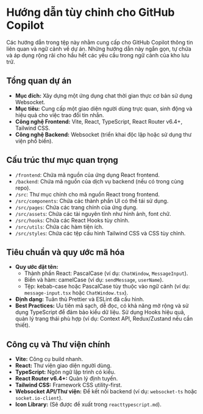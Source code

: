 # Hướng dẫn tùy chỉnh cho GitHub Copilot

Các hướng dẫn trong tệp này nhằm cung cấp cho GitHub Copilot thông tin liên quan và ngữ cảnh về dự án. Những hướng dẫn này ngắn gọn, tự chứa và áp dụng rộng rãi cho hầu hết các yêu cầu trong ngữ cảnh của kho lưu trữ.

## Tổng quan dự án

- **Mục đích:** Xây dựng một ứng dụng chat thời gian thực cơ bản sử dụng Websocket.
- **Mục tiêu:** Cung cấp một giao diện người dùng trực quan, sinh động và hiệu quả cho việc trao đổi tin nhắn.
- **Công nghệ Frontend:** Vite, React, TypeScript, React Router v6.4+, Tailwind CSS.
- **Công nghệ Backend:** Websocket (triển khai độc lập hoặc sử dụng thư viện phổ biến).

## Cấu trúc thư mục quan trọng

- `/frontend`: Chứa mã nguồn của ứng dụng React frontend.
- `/backend`: Chứa mã nguồn của dịch vụ backend (nếu có trong cùng repo).
- `/src`: Thư mục chính cho mã nguồn React trong frontend.
- `/src/components`: Chứa các thành phần UI có thể tái sử dụng.
- `/src/pages`: Chứa các trang chính của ứng dụng.
- `/src/assets`: Chứa các tài nguyên tĩnh như hình ảnh, font chữ.
- `/src/hooks`: Chứa các React Hooks tùy chỉnh.
- `/src/utils`: Chứa các hàm tiện ích.
- `/src/styles`: Chứa các tệp cấu hình Tailwind CSS và CSS tùy chỉnh.

## Tiêu chuẩn và quy ước mã hóa

- **Quy ước đặt tên:**
  - Thành phần React: PascalCase (ví dụ: `ChatWindow`, `MessageInput`).
  - Biến và hàm: camelCase (ví dụ: `sendMessage`, `userName`).
  - Tệp: kebab-case hoặc PascalCase tùy thuộc vào ngữ cảnh (ví dụ: `message-input.tsx` hoặc `ChatWindow.tsx`).
- **Định dạng:** Tuân thủ Prettier và ESLint đã cấu hình.
- **Best Practices:** Ưu tiên mã sạch, dễ đọc, có khả năng mở rộng và sử dụng TypeScript để đảm bảo kiểu dữ liệu. Sử dụng Hooks hiệu quả, quản lý trạng thái phù hợp (ví dụ: Context API, Redux/Zustand nếu cần thiết).

## Công cụ và Thư viện chính

- **Vite:** Công cụ build nhanh.
- **React:** Thư viện giao diện người dùng.
- **TypeScript:** Ngôn ngữ lập trình có kiểu.
- **React Router v6.4+:** Quản lý định tuyến.
- **Tailwind CSS:** Framework CSS utility-first.
- **Websocket API/Thư viện:** Để kết nối backend (ví dụ: `websocket-ts` hoặc `socket.io-client`).
- **Icon Library:** (Sẽ được đề xuất trong `reacttypescript.md`).
